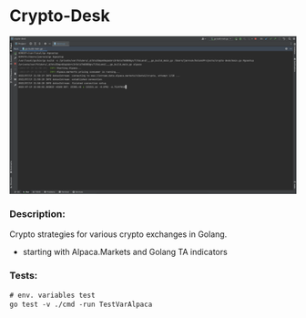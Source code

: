 # Crypto-Desk

[![Watch the video](crypto-desk.png)](crypto-desk.mp4)

### Description:
Crypto strategies for various crypto exchanges in Golang.
- starting with Alpaca.Markets and Golang TA indicators

### Tests:
```shell
# env. variables test
go test -v ./cmd -run TestVarAlpaca 
```